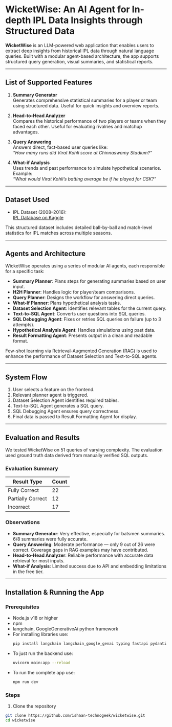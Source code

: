# WicketWise: An AI Agent for In-depth IPL Data Insights through Structured Data

**WicketWise** is an LLM-powered web application that enables users to extract deep insights from historical IPL data through natural language queries. Built with a modular agent-based architecture, the app supports structured query generation, visual summaries, and statistical reports.

---

## List of Supported Features

1. **Summary Generator**  
   Generates comprehensive statistical summaries for a player or team using structured data. Useful for quick insights and overview reports.

2. **Head-to-Head Analyzer**  
   Compares the historical performance of two players or teams when they faced each other. Useful for evaluating rivalries and matchup advantages.

3. **Query Answering**  
   Answers direct, fact-based user queries like:  
   *“How many runs did Virat Kohli score at Chinnaswamy Stadium?”*

4. **What-if Analysis**  
   Uses trends and past performance to simulate hypothetical scenarios. Example:  
   *“What would Virat Kohli’s batting average be if he played for CSK?”*

---

## Dataset Used

- IPL Dataset (2008–2016):  
  [IPL Database on Kaggle](https://www.kaggle.com/datasets/harsha547/ipldatabase)

This structured dataset includes detailed ball-by-ball and match-level statistics for IPL matches across multiple seasons.

---

## Agents and Architecture

WicketWise operates using a series of modular AI agents, each responsible for a specific task:

- **Summary Planner**: Plans steps for generating summaries based on user input.
- **H2H Planner**: Handles logic for player/team comparisons.
- **Query Planner**: Designs the workflow for answering direct queries.
- **What-If Planner**: Plans hypothetical analysis tasks.
- **Dataset Selection Agent**: Identifies relevant tables for the current query.
- **Text-to-SQL Agent**: Converts user questions into SQL queries.
- **SQL Debugging Agent**: Fixes or retries SQL queries on failure (up to 3 attempts).
- **Hypothetical Analysis Agent**: Handles simulations using past data.
- **Result Formatting Agent**: Presents output in a clean and readable format.

Few-shot learning via Retrieval-Augmented Generation (RAG) is used to enhance the performance of Dataset Selection and Text-to-SQL agents.

---

## System Flow

1. User selects a feature on the frontend.
2. Relevant planner agent is triggered.
3. Dataset Selection Agent identifies required tables.
4. Text-to-SQL Agent generates a SQL query.
5. SQL Debugging Agent ensures query correctness.
6. Final data is passed to Result Formatting Agent for display.

---

## Evaluation and Results

We tested WicketWise on 51 queries of varying complexity. The evaluation used ground truth data derived from manually verified SQL outputs.

### Evaluation Summary

| Result Type       | Count |
|-------------------|-------|
| Fully Correct     | 22    |
| Partially Correct | 12    |
| Incorrect         | 17    |

### Observations

- **Summary Generator**: Very effective, especially for batsmen summaries. 6/8 summaries were fully accurate.
- **Query Answering**: Moderate performance — only 9 out of 26 were correct. Coverage gaps in RAG examples may have contributed.
- **Head-to-Head Analyzer**: Reliable performance with accurate data retrieval for most inputs.
- **What-if Analysis**: Limited success due to API and embedding limitations in the free tier.

---

## Installation & Running the App

### Prerequisites

- Node.js v18 or higher
- npm
- langchain, GoogleGenerativeAi python framework
- For installing libraries use:
  ```bash
  pip install langchain langchain_google_genai typing fastapi pydantic sqlite3
- To just run the backend use:
  ```bash
  uvicorn main:app --reload
- To run the complete app use:
  ```bash
  npm run dev
  
### Steps

1. Clone the repository

```bash
git clone https://github.com/ishaan-technogeek/wicketwise.git
cd wicketwise


